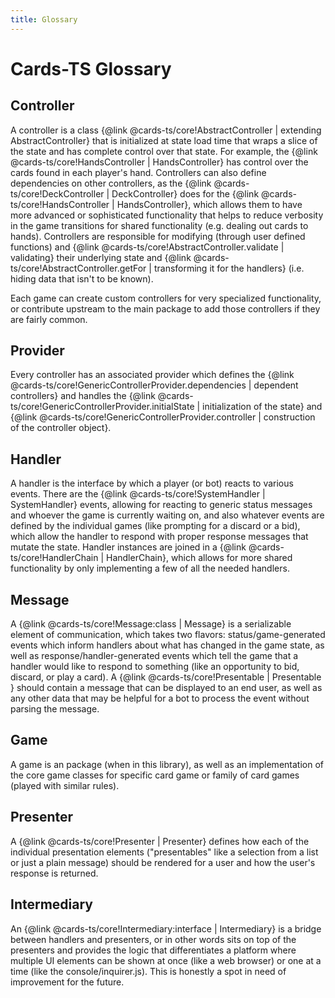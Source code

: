 ```yaml
---
title: Glossary
---
```


# Cards-TS Glossary

## Controller

<!-- #region controller -->
A controller is a class {@link @cards-ts/core!AbstractController | extending AbstractController} that is initialized at state load time that wraps a slice of the state and has complete control over that state. For example, the {@link @cards-ts/core!HandsController | HandsController} has control over the cards found in each player's hand. Controllers can also define dependencies on other controllers, as the {@link @cards-ts/core!DeckController | DeckController} does for the {@link @cards-ts/core!HandsController | HandsController}, which allows them to have more advanced or sophisticated functionality that helps to reduce verbosity in the game transitions for shared functionality (e.g. dealing out cards to hands). Controllers are responsible for modifying (through user defined functions) and {@link @cards-ts/core!AbstractController.validate | validating} their underlying state and {@link @cards-ts/core!AbstractController.getFor | transforming it for the handlers} (i.e. hiding data that isn't to be known).
<!-- #endregion controller -->

Each game can create custom controllers for very specialized functionality, or contribute upstream to the main package to add those controllers if they are fairly common.

## Provider

<!-- #region provider -->
Every controller has an associated provider which defines the {@link @cards-ts/core!GenericControllerProvider.dependencies | dependent controllers} and handles the {@link @cards-ts/core!GenericControllerProvider.initialState | initialization of the state} and {@link @cards-ts/core!GenericControllerProvider.controller | construction of the controller object}.
<!-- #endregion provider -->

## Handler

<!-- #region handler -->
A handler is the interface by which a player (or bot) reacts to various events. There are the {@link @cards-ts/core!SystemHandler | SystemHandler} events, allowing for reacting to generic status messages and whoever the game is currently waiting on, and also whatever events are defined by the individual games (like prompting for a discard or a bid), which allow the handler to respond with proper response messages that mutate the state. Handler instances are joined in a {@link @cards-ts/core!HandlerChain | HandlerChain}, which allows for more shared functionality by only implementing a few of all the needed handlers.
<!-- #endregion handler -->

## Message

<!-- #region message -->
A {@link @cards-ts/core!Message:class | Message} is a serializable element of communication, which takes two flavors: status/game-generated events which inform handlers about what has changed in the game state, as well as response/handler-generated events which tell the game that a handler would like to respond to something (like an opportunity to bid, discard, or play a card). A {@link @cards-ts/core!Presentable | Presentable } should contain a message that can be displayed to an end user, as well as any other data that may be helpful for a bot to process the event without parsing the message.
<!-- #endregion message -->

## Game

A game is an package (when in this library), as well as an implementation of the core game classes for specific card game or family of card games (played with similar rules).

## Presenter

<!-- #region presenter -->
A {@link @cards-ts/core!Presenter | Presenter} defines how each of the individual presentation elements ("presentables" like a selection from a list or just a plain message) should be rendered for a user and how the user's response is returned.
<!-- #endregion presenter -->

## Intermediary

<!-- #region intermediary -->
An {@link @cards-ts/core!Intermediary:interface | Intermediary} is a bridge between handlers and presenters, or in other words sits on top of the presenters and provides the logic that differentiates a platform where multiple UI elements can be shown at once (like a web browser) or one at a time (like the console/inquirer.js). This is honestly a spot in need of improvement for the future.
<!-- #endregion intermediary -->